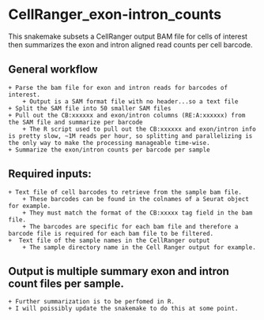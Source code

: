 # CellRanger_exon-intron_counts
This snakemake subsets a CellRanger output BAM file for cells of interest then summarizes the exon and intron aligned read counts per cell barcode.

## General workflow
	+ Parse the bam file for exon and intron reads for barcodes of interest.
		+ Output is a SAM format file with no header...so a text file
	+ Split the SAM file into 50 smaller SAM files
	+ Pull out the CB:xxxxxx and exon/intron columns (RE:A:xxxxxx) from the SAM file and summarize per barcode
		+ The R script used to pull out the CB:xxxxxx and exon/intron info is pretty slow, ~1M reads per hour, so splitting and parallelizing is the only way to make the processing manageable time-wise.
	+ Summarize the exon/intron counts per barcode per sample


## Required inputs:
	+ Text file of cell barcodes to retrieve from the sample bam file. 
		+ These barcodes can be found in the colnames of a Seurat object for example. 
		+ They must match the format of the CB:xxxxx tag field in the bam file.
		+ The barcodes are specific for each bam file and therefore a barcode file is required for each bam file to be filtered. 
	+  Text file of the sample names in the CellRanger output
		+ The sample directory name in the Cell Ranger output for example.


## Output is multiple summary exon and intron count files per sample. 
	+ Further summarization is to be perfomed in R. 
	+ I will poissibly update the snakemake to do this at some point.


